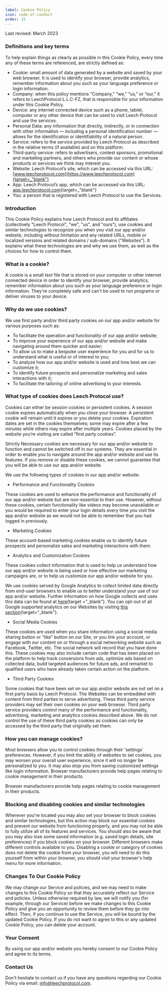 ```yaml
---
label: Cookie Policy
icon: code-of-conduct
order: 15
---
```


Last revised: March 2023


### Definitions and key terms

To help explain things as clearly as possible in this Cookie Policy, every time any of these terms are referenced, are strictly defined as:

- Cookie: small amount of data generated by a website and saved by your web browser. It is used to identify your browser, provide analytics, remember information about you such as your language preference or login information.
- Company: when this policy mentions “Company,” “we,” “us,” or “our,” it refers to LeechProtocol L.L.C-FZ, that is responsible for your information under this Cookie Policy.
- Device: any internet connected device such as a phone, tablet, computer or any other device that can be used to visit Leech Protocol and use the services.
- Personal Data: any information that directly, indirectly, or in connection with other information — including a personal identification number — allows for the identification or identifiability of a natural person.
- Service: refers to the service provided by Leech Protocol as described in the relative terms (if available) and on this platform.
- Third-party service: refers to advertisers, contest sponsors, promotional and marketing partners, and others who provide our content or whose products or services we think may interest you.
- Website: Leech Protocol’s site, which can be accessed via this URL: [www.leechprotocol.com](https://www.leechprotocol.com){target=_"blank"}
- App: Leech Protocol’s app, which can be accessed via this URL: [app.leechprotocol.com](https://app.leechprotocol.com){target=_"blank"}
- You: a person that is registered with Leech Protocol to use the Services.

### Introduction

This Cookie Policy explains how Leech Protocol and its affiliates (collectively "Leech Protocol", "we", "us", and "ours"), use cookies and similar technologies to recognize you when you visit our app and/or website, including without limitation  and any related URLs, mobile or localized versions and related domains / sub-domains ("Websites"). It explains what these technologies are and why we use them, as well as the choices for how to control them.

### What is a cookie?

A cookie is a small text file that is stored on your computer or other internet connected device in order to identify your browser, provide analytics, remember information about you such as your language preference or login information. They're completely safe and can't be used to run programs or deliver viruses to your device.

### Why do we use cookies?

We use first party and/or third party cookies on our app and/or website for various purposes such as:

- To facilitate the operation and functionality of our app and/or website;
- To improve your experience of our app and/or website and make navigating around them quicker and easier;
- To allow us to make a bespoke user experience for you and for us to understand what is useful or of interest to you;
- To analyze how our app and/or website is used and how best we can customize it;
- To identify future prospects and personalize marketing and sales interactions with it;
- To facilitate the tailoring of online advertising to your interests.

### What type of cookies does Leech Protocol use?

Cookies can either be session cookies or persistent cookies. A session cookie expires automatically when you close your browser. A persistent cookie will remain until it expires or you delete your cookies. Expiration dates are set in the cookies themselves; some may expire after a few minutes while others may expire after multiple years. Cookies placed by the website you’re visiting are called “first party cookies”.

Strictly Necessary cookies are necessary for our app and/or website to function and cannot be switched off in our systems. They are essential in order to enable you to navigate around the app and/or website and use its features. If you remove or disable these cookies, we cannot guarantee that you will be able to use our app and/or website.

We use the following types of cookies in our app and/or website:

- Performance and Functionality Cookies

These cookies are used to enhance the performance and functionality of our app and/or website but are non-essential to their use. However, without these cookies, certain functionality like videos may become unavailable or you would be required to enter your login details every time you visit the app and/or website as we would not be able to remember that you had logged in previously.

- Marketing Cookies

These account-based marketing cookies enable us to identify future prospects and personalize sales and marketing interactions with them.

- Analytics and Customization Cookies

These cookies collect information that is used to help us understand how our app and/or website is being used or how effective our marketing campaigns are, or to help us customize our app and/or website for you.

We use cookies served by Google Analytics to collect limited data directly from end-user browsers to enable us to better understand your use of our app and/or website. Further information on how Google collects and uses this data can be found at [here](https://www.google.com/policies/privacy/partners){target ="_blank"}. You can opt-out of all Google supported analytics on our Websites by visiting [this section](https://tools.google.com/dlpage/gaoptout){target="_blank"}.

- Social Media Cookies

These cookies are used when you share information using a social media sharing button or “like” button on our Site, or you link your account, or engage with our content on or through a social networking website such as Facebook, Twitter, etc. The social network will record that you have done this. These cookies may also include certain code that has been placed on the platform to help track conversions from ads, optimize ads based on collected data, build targeted audiences for future ads, and remarket to qualified users who have already taken certain action on the platform.

- Third Party Cookies

Some cookies that have been set on our app and/or website are not set on a first party basis by Leech Protocol. The Websites can be embedded with content from third parties to serve advertising. These third party service providers may set their own cookies on your web browser. Third party service providers control many of the performance and functionality, advertising, marketing and analytics cookies described above. We do not control the use of these third party cookies as cookies can only be accessed by the third party that originally set them.

### How you can manage cookies?

Most browsers allow you to control cookies through their 'settings' preferences. However, if you limit the ability of websites to set cookies, you may worsen your overall user experience, since it will no longer be personalized to you. It may also stop you from saving customized settings like login information. Browser manufacturers provide help pages relating to cookie management in their products.

Browser manufacturers provide help pages relating to cookie management in their products.

### Blocking and disabling cookies and similar technologies

Wherever you're located you may also set your browser to block cookies and similar technologies, but this action may block our essential cookies and prevent our website from functioning properly, and you may not be able to fully utilize all of its features and services. You should also be aware that you may also lose some saved information (e.g. saved login details, site preferences) if you block cookies on your browser. Different browsers make different controls available to you. Disabling a cookie or category of cookies does not delete the cookie from your browser, you will need to do this yourself from within your browser, you should visit your browser's help menu for more information.

### Changes To Our Cookie Policy

We may change our Service and policies, and we may need to make changes to this Cookie Policy so that they accurately reflect our Service and policies. Unless otherwise required by law, we will notify you (for example, through our Service) before we make changes to this Cookie Policy and give you an opportunity to review them before they go into effect. Then, if you continue to use the Service, you will be bound by the updated Cookie Policy. If you do not want to agree to this or any updated Cookie Policy, you can delete your account.

### Your Consent

By using our app and/or website you hereby consent to our Cookie Policy and agree to its terms.

### Contact Us

Don't hesitate to contact us if you have any questions regarding our Cookie Policy via email:  info@leechprotocol.com.
